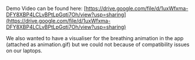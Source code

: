 Demo Video can be found here: [https://drive.google.com/file/d/1uxWfxma-DFY8XBP4LCLvBPtLpGqti7Oh/view?usp=sharing](https://drive.google.com/file/d/1uxWfxma-DFY8XBP4LCLvBPtLpGqti7Oh/view?usp=sharing)

We also wanted to have a visualiser for the breathing animation in the app (attached as animation.gif) but we could not because of compatibility issues on our laptops.
